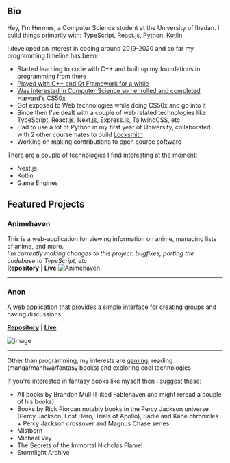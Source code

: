 ## Bio
Hey, I'm Hermes, a Computer Science student at the University of Ibadan. I build things primarily with: TypeScript, React.js, Python, Kotlin

I developed an interest in coding around 2019-2020 and so far my programming timeline has been:
- Started learning to code with C++ and built up my foundations in programming from there
- [Played with C++ and Qt Framework for a while](https://github.com/TruePadawan/Nipsie)
- [Was interested in Computer Science so I enrolled and completed Harvard's CS50x](https://certificates.cs50.io/704b684e-4a97-4871-a738-e96ce7ffa93b.pdf?size=letter)
- Got exposed to Web technologies while doing CS50x and go into it
- Since then I've dealt with a couple of web related technologies like TypeScript, React.js, Next.js, Express.js, TailwindCSS, etc
- Had to use a lot of Python in my first year of University, collaborated with 2 other coursemates to build [Locksmith](https://github.com/TruePadawan/Locksmith)
- Working on making contributions to open source software

There are a couple of technologies I find interesting at the moment:
- Nest.js
- Kotlin
- Game Engines

## Featured Projects
### Animehaven
This is a web-application for viewing information on anime, managing lists of anime, and more.  
_I'm currently making changes to this project: bugfixes, porting the codebase to TypeScript, etc_  
[**Repository**](https://github.com/TruePadawan/Animehaven-next) | [**Live**](https://animehaven-next.vercel.app/)
![Animehaven](https://user-images.githubusercontent.com/71678062/205748954-423e5a49-2289-4ee3-9585-05fe40bdbec0.png)

<hr />

### Anon
A web application that provides a simple interface for creating groups and having discussions.

[**Repository**](https://github.com/TruePadawan/Anon) | [**Live**](https://anon-posts.vercel.app/)
 
![image](https://github.com/TruePadawan/TruePadawan/assets/71678062/3397e030-215e-456a-a835-287d8a47e12e)

<hr />

Other than programming, my interests are [gaming](https://steamcommunity.com/id/hermeschi/), reading (manga/manhwa/fantasy books) and exploring cool technologies  

If you're interested in fantasy books like myself then I suggest these:
- All books by Brandon Mull (I liked Fablehaven and might reread a couple of his books)
- Books by Rick Riordan notably books in the Percy Jackson universe (Percy Jackson, Lost Hero, Trials of Apollo), Sadie and Kane chronicles + Percy Jackson crossover and Magnus Chase series
- Mistborn
- Michael Vey
- The Secrets of the Immortal Nicholas Flamel
- Stormlight Archive


